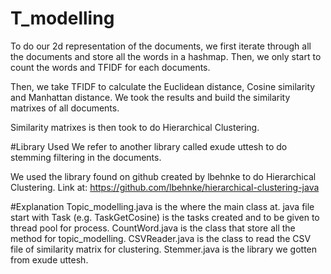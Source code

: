 # T_modelling
To do our 2d representation of the documents, we first iterate through all the documents and store all the words in a hashmap. Then, we only start to count the words and TFIDF for each documents.

Then, we take TFIDF to calculate the Euclidean distance, Cosine similarity and Manhattan distance. We took the results and build the similarity matrixes of all documents.

Similarity matrixes is then took to do Hierarchical  Clustering.

#Library Used
We refer to another library called exude uttesh to do stemming filtering in the documents.

We used the library found on github created by lbehnke to do Hierarchical Clustering. Link at: https://github.com/lbehnke/hierarchical-clustering-java

#Explanation
Topic_modelling.java is the where the main class at.
java file start with Task (e.g. TaskGetCosine) is the tasks created and to be given to thread pool for process.
CountWord.java is the class that store all the method for topic_modelling.
CSVReader.java is the class to read the CSV file of similarity matrix for clustering.
Stemmer.java is the library we gotten from exude uttesh.
